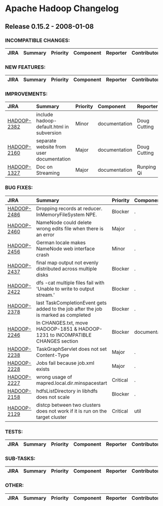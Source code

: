 # Apache Hadoop Changelog

## Release 0.15.2 - 2008-01-08

### INCOMPATIBLE CHANGES:

| JIRA | Summary | Priority | Component | Reporter | Contributor |
|:---- |:---- | :--- |:---- |:---- |:---- |


### NEW FEATURES:

| JIRA | Summary | Priority | Component | Reporter | Contributor |
|:---- |:---- | :--- |:---- |:---- |:---- |


### IMPROVEMENTS:

| JIRA | Summary | Priority | Component | Reporter | Contributor |
|:---- |:---- | :--- |:---- |:---- |:---- |
| [HADOOP-2382](https://issues.apache.org/jira/browse/HADOOP-2382) | include hadoop-default.html in subversion |  Minor | documentation | Doug Cutting |  |
| [HADOOP-2160](https://issues.apache.org/jira/browse/HADOOP-2160) | separate website from user documentation |  Major | documentation | Doug Cutting | Doug Cutting |
| [HADOOP-1327](https://issues.apache.org/jira/browse/HADOOP-1327) | Doc on Streaming |  Major | documentation | Runping Qi | Rob Weltman |


### BUG FIXES:

| JIRA | Summary | Priority | Component | Reporter | Contributor |
|:---- |:---- | :--- |:---- |:---- |:---- |
| [HADOOP-2486](https://issues.apache.org/jira/browse/HADOOP-2486) | Dropping records at reducer.  InMemoryFileSystem NPE. |  Blocker | . | Koji Noguchi | Devaraj Das |
| [HADOOP-2460](https://issues.apache.org/jira/browse/HADOOP-2460) | NameNode could delete wrong edits file when there is an error |  Major | . | Raghu Angadi | dhruba borthakur |
| [HADOOP-2456](https://issues.apache.org/jira/browse/HADOOP-2456) | German locale makes NameNode web interface crash |  Minor | . | Matthias Friedrich | Matthias Friedrich |
| [HADOOP-2437](https://issues.apache.org/jira/browse/HADOOP-2437) | final map output not evenly distributed across multiple disks |  Blocker | . | Christian Kunz | Arun C Murthy |
| [HADOOP-2422](https://issues.apache.org/jira/browse/HADOOP-2422) | dfs -cat multiple files fail with 'Unable to write to output stream.' |  Blocker | . | Koji Noguchi | Raghu Angadi |
| [HADOOP-2378](https://issues.apache.org/jira/browse/HADOOP-2378) | last TaskCompletionEvent gets added to the job after the job is marked as completed |  Blocker | . | Alejandro Abdelnur | Devaraj Das |
| [HADOOP-2246](https://issues.apache.org/jira/browse/HADOOP-2246) | In CHANGES.txt, move HADOOP-1851 & HADOOP-1231 to INCOMPATIBLE CHANGES section |  Blocker | documentation | Devaraj Das | Arun C Murthy |
| [HADOOP-2238](https://issues.apache.org/jira/browse/HADOOP-2238) | TaskGraphServlet does not set Content-Type |  Major | . | Paul Saab |  |
| [HADOOP-2228](https://issues.apache.org/jira/browse/HADOOP-2228) | Jobs fail because job.xml exists |  Major | . | Johan Oskarsson | Johan Oskarsson |
| [HADOOP-2227](https://issues.apache.org/jira/browse/HADOOP-2227) | wrong usage of mapred.local.dir.minspacestart |  Critical | . | Christian Kunz | Amareshwari Sriramadasu |
| [HADOOP-2158](https://issues.apache.org/jira/browse/HADOOP-2158) | hdfsListDirectory in libhdfs does not scale |  Blocker | . | Christian Kunz | Christian Kunz |
| [HADOOP-2129](https://issues.apache.org/jira/browse/HADOOP-2129) | distcp between two clusters does not work if it is run on the target cluster |  Critical | util | Murtaza A. Basrai | Doug Cutting |


### TESTS:

| JIRA | Summary | Priority | Component | Reporter | Contributor |
|:---- |:---- | :--- |:---- |:---- |:---- |


### SUB-TASKS:

| JIRA | Summary | Priority | Component | Reporter | Contributor |
|:---- |:---- | :--- |:---- |:---- |:---- |


### OTHER:

| JIRA | Summary | Priority | Component | Reporter | Contributor |
|:---- |:---- | :--- |:---- |:---- |:---- |


